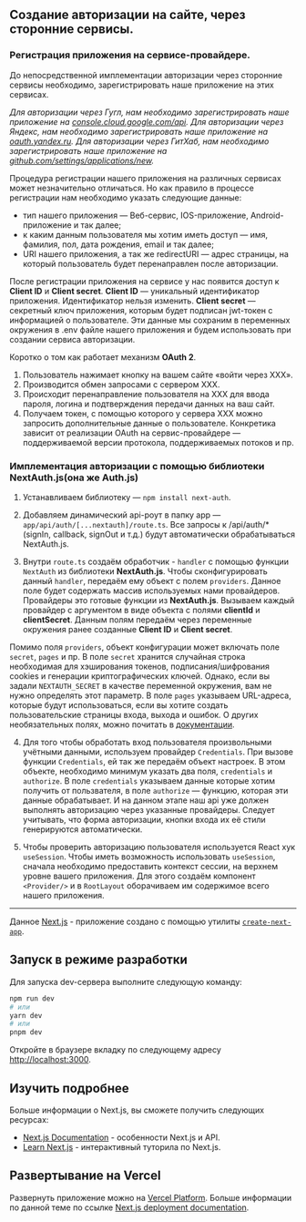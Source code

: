 ## Создание авторизации на сайте, через сторонние сервисы.

### Регистрация приложения на сервисе-провайдере.
До непосредственной имплементации авторизации через сторонние сервисы необходимо, зарегистрировать наше приложение на этих сервисах.

*Для авторизации через Гугл, нам необходимо зарегистрировать наше приложение на [console.cloud.google.com/api](console.cloud.google.com/api).*
*Для авторизации через Яндекс, нам необходимо зарегистрировать наше приложение на [oauth.yandex.ru](oauth.yandex.ru).*
*Для авторизации через ГитХаб, нам необходимо зарегистрировать наше приложение на [github.com/settings/applications/new](github.com/settings/applications/new).*

Процедура регистрации нашего приложения на различных сервисах может незначительно отличаться.
Но как правило в процессе регистрации нам необходимо указать следующие данные:
- тип нашего приложения — Веб-сервис, IOS-приложение, Android-приложение и так далее;
- к каким данным пользователя мы хотим иметь доступ — имя, фамилия, пол, дата рождения, email и так далее;
- URI нашего приложения, а так же redirectURI — адрес страницы, на который пользователь будет перенаправлен после авторизации.

После регистрации приложения на сервисе у нас появится доступ к **Client ID** и **Client secret**.
**Client ID** — уникальный идентификатор приложения. Идентификатор нельзя изменить.
**Client secret** — секретный ключ приложения, которым будет подписан jwt-токен с информацией о пользователе.
Эти данные мы сохраним в переменных окружения в .env файле нашего приложения и будем использовать при создании сервиса авторизации.

Коротко о том как работает механизм **OAuth 2**.
1. Пользователь нажимает кнопку на вашем сайте «войти через ХХХ».
2. Производится обмен запросами с сервером XXX.
3. Происходит перенаправление пользователя на ХХХ для ввода пароля, логина и подтверждения передачи данных на ваш сайт.
4. Получаем токен, с помощью которого у сервера ХХХ можно запросить дополнительные данные о пользователе.
Конкретика зависит от реализации OAuth на сервис-провайдере — поддерживаемой версии протокола, поддерживаемых потоков и пр.

### Имплементация авторизации с помощью библиотеки NextAuth.js(она же Auth.js)
1. Устанавливаем библиотеку — `npm install next-auth`.

2. Добавляем динамический api-роут в папку app — `app/api/auth/[...nextauth]/route.ts`.
Все запросы к /api/auth/* (signIn, callback, signOut и т.д.) будут автоматически обрабатываться NextAuth.js.

3. Внутри `route.ts` создаём обработчик - `handler` с помощью функции `NextAuth` из библиотеки **NextAuth.js**.
Чтобы сконфигурировать данный `handler`, передаём ему объект с полем `providers`.
Данное поле будет содержать массив используемых нами провайдеров.
Провайдеры это готовые функции из **NextAuth.js**.
Вызываем каждый провайдер с аргументом в виде объекта с полями **clientId** и **clientSecret**.
Данным полям передаём через переменные окружения ранее созданные **Client ID** и **Client secret**.

Помимо поля `providers`, объект конфигурации может включать поле `secret`, `pages` и пр.
В поле `secret` хранится случайная строка необходимая для хэширования токенов, подписания/шифрования cookies и генерации криптографических ключей.
Однако, если вы задали `NEXTAUTH_SECRET` в качестве переменной окружения, вам не нужно определять этот параметр.
В поле `pages` указываем URL-адреса, которые будут использоваться, если вы хотите создать пользовательские страницы входа, выхода и ошибок.
О других необязательных полях, можно почитать в [документации](https://next-auth.js.org/configuration/options).

4. Для того чтобы обработать вход пользователя произвольными учётными данными, используем провайдер `Credentials`.
При вызове функции `Credentials`, ей так же передаём объект настроек.
В этом объекте, необходимо минимум указать два поля, `credentials` и `authorize`.
В поле `credentials` указываем данные которые хотим получить от пользвателя, в поле `authorize` — функцию, которая эти данные обрабатывает.
И на данном этапе наш api уже должен выполнять авторизацию через указанные провайдеры.
Следует учитывать, что форма авторизации, кнопки входа их её стили генерируются автоматически.

5. Чтобы проверить авторизацию пользователя используется React хук `useSession`.
Чтобы иметь возможность использовать `useSession`, сначала необходимо предоставить контекст сессии, на верхнем уровне вашего приложения.
Для этого создаём компонент `<Provider/>` и в `RootLayout` оборачиваем им содержимое всего нашего приложения.

---
Данное [Next.js](https://nextjs.org/) - приложение создано с помощью утилиты [`create-next-app`](https://github.com/vercel/next.js/tree/canary/packages/create-next-app).

## Запуск в режиме разработки
Для запуска dev-сервера выполните следующую команду:

```bash
npm run dev
# или
yarn dev
# или
pnpm dev
```
Откройте в браузере вкладку по следующему адресу [http://localhost:3000](http://localhost:3000).

## Изучить подробнее

Больше информации о Next.js, вы сможете получить следующих ресурсах:
- [Next.js Documentation](https://nextjs.org/docs) - особенности Next.js и API.
- [Learn Next.js](https://nextjs.org/learn) - интерактивный туторила по Next.js.

## Развертывание на Vercel

Развернуть приложение можно на [Vercel Platform](https://vercel.com/new?utm_medium=default-template&filter=next.js&utm_source=create-next-app&utm_campaign=create-next-app-readme).
Больше информации по данной теме по ссылке [Next.js deployment documentation](https://nextjs.org/docs/deployment).
